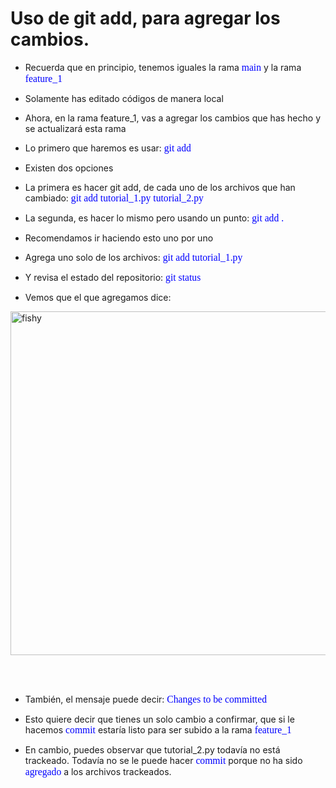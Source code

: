# Uso de git add, para agregar los cambios.

* Recuerda que en principio, tenemos iguales la rama <span style="color: blue; font-family: Babas; font-size: 1.12em;">main</span> y la rama <span style="color: blue; font-family: Babas; font-size: 1.12em;">feature_1</span>

* Solamente has editado códigos de manera local

* Ahora, en la rama feature_1, vas a agregar los cambios que has hecho y se actualizará esta rama 

* Lo primero que haremos es usar: <span style="color: blue; font-family: Babas; font-size: 1.12em;">git add</span>

* Existen dos opciones 

* La primera es hacer git add, de cada uno de los archivos que han cambiado: <span style="color: blue; font-family: Babas; font-size: 1.12em;">git add tutorial_1.py tutorial_2.py</span>

* La segunda, es hacer lo mismo pero usando un punto: <span style="color: blue; font-family: Babas; font-size: 1.12em;">git add .</span>

* Recomendamos ir haciendo esto uno por uno

* Agrega uno solo de los archivos: <span style="color: blue; font-family: Babas; font-size: 1.12em;">git add tutorial_1.py</span>

* Y revisa el estado del repositorio: <span style="color: blue; font-family: Babas; font-size: 1.12em;">git status</span>

* Vemos que el que agregamos dice: 

<img src="/figures_readme/confirmados_committed.png" alt="fishy" class="bg-primary" width="550px" align="center"/>

<br/><br/>

* También, el mensaje puede decir: <span style="color: blue; font-family: Babas; font-size: 1.12em;">Changes to be committed</span>

* Esto quiere decir que tienes un solo cambio a confirmar, que si le hacemos <span style="color: blue; font-family: Babas; font-size: 1.12em;">commit</span> estaría listo para ser subido a la rama <span style="color: blue; font-family: Babas; font-size: 1.12em;">feature_1</span>

* En cambio, puedes observar que tutorial_2.py todavía no está trackeado. Todavía no se le puede hacer <span style="color: blue; font-family: Babas; font-size: 1.12em;">commit</span> porque no ha sido <span style="color: blue; font-family: Babas; font-size: 1.12em;">agregado</span> a los archivos trackeados.

